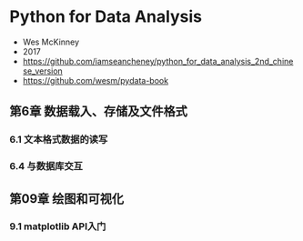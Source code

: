 # Python for Data Analysis

- Wes McKinney
- 2017
- https://github.com/iamseancheney/python_for_data_analysis_2nd_chinese_version
- https://github.com/wesm/pydata-book

## 第6章 数据载入、存储及文件格式

### 6.1 文本格式数据的读写

### 6.4 与数据库交互

## 第09章 绘图和可视化

### 9.1 matplotlib API入门
